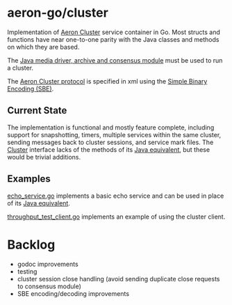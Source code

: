 # aeron-go/cluster

Implementation of [Aeron Cluster](https://github.com/real-logic/Aeron/tree/master/aeron-cluster) service container in Go.
Most structs and functions have near one-to-one parity with the Java classes and
methods on which they are based.

The [Java media driver, archive and consensus module](https://github.com/real-logic/aeron/blob/master/aeron-cluster/src/main/java/io/aeron/cluster/ClusteredMediaDriver.java)
must be used to run a cluster.

The [Aeron Cluster
protocol](http://github.com/real-logic/aeron/blob/master/aeron-cluster/src/main/resources/cluster/aeron-cluster-codecs.xml)
is specified in xml using the [Simple Binary Encoding (SBE)](https://github.com/real-logic/simple-binary-encoding).

## Current State
The implementation is functional and mostly feature complete, including support
for snapshotting, timers, multiple services within the same cluster, sending messages
back to cluster sessions, and service mark files. The [Cluster](cluster.go) interface
lacks of the methods of its [Java equivalent](https://github.com/real-logic/aeron/blob/master/aeron-cluster/src/main/java/io/aeron/cluster/service/Cluster.java),
but these would be trivial additions.

## Examples

[echo_service.go](../examples/cluster/echo_service.go) implements a basic echo service and can be
used in place of its [Java equivalent](https://github.com/real-logic/aeron/blob/master/aeron-samples/src/main/java/io/aeron/samples/cluster/EchoService.java).

[throughput_test_client.go](../examples/cluster_client/throughput_test_client.go) implements an example
of using the cluster client. 

# Backlog
 * godoc improvements
 * testing
 * cluster session close handling (avoid sending duplicate close requests to consensus module)
 * SBE encoding/decoding improvements
